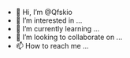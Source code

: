 - 👋 Hi, I’m @Qfskio
- 👀 I’m interested in ...
- 🌱 I’m currently learning ...
- 💞️ I’m looking to collaborate on ...
- 📫 How to reach me ...

<!---
Qfskio/Qfskio is a ✨ special ✨ repository because its `README.md` (this file) appears on your GitHub profile.
You can click the Preview link to take a look at your changes.
--->
